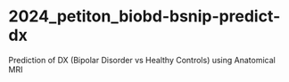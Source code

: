 # 2024_petiton_biobd-bsnip-predict-dx
Prediction of DX (Bipolar Disorder vs Healthy Controls) using Anatomical MRI
